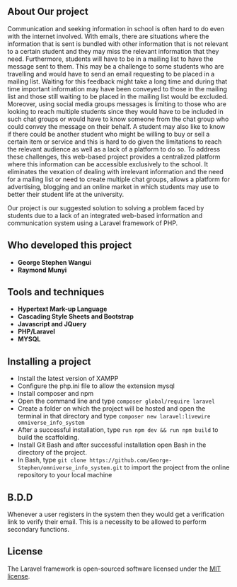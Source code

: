 ## About Our project

Communication and seeking information in school is often hard to do even with the internet involved. With emails, there are situations where the information that is sent is bundled with other information that is not relevant to a certain student and they may miss the relevant information that they need. Furthermore, students will have to be in a mailing list to have the message sent to them. This may be a challenge to some students who are travelling and would have to send an email requesting to be placed in a mailing list. Waiting for this feedback might take a long time and during that time important information may have been conveyed to those in the mailing list and those still waiting to be placed in the mailing list would be excluded. Moreover, using social media groups messages is limiting to those who are looking to reach multiple students since they would have to be included in such chat groups or would have to know someone from the chat group who could convey the message on their behalf. A student may also like to know if there could be another student who might be willing to buy or sell a certain item or service and this is hard to do given the limitations to reach the relevant audience as well as a lack of a platform to do so. To address these challenges, this web-based project provides a centralized platform where this information can be accessible exclusively to the school. It eliminates the vexation of dealing with irrelevant information and the need for a mailing list or need to create multiple chat groups, allows a platform for advertising, blogging and an online market in which students may use to better their student life at the university.

Our project is our suggested solution to solving a problem faced by students due to a lack of an integrated web-based information and communication system using a Laravel framework of PHP.
## Who developed this project
- **George Stephen Wangui**
- **Raymond Munyi**

## Tools and techniques
- **Hypertext Mark-up Language**
- **Cascading Style Sheets and Bootstrap**
- **Javascript and JQuery**
- **PHP/Laravel**
- **MYSQL**

## Installing a project
- Install the latest version of XAMPP
- Configure the php.ini file to allow the extension mysql
- Install composer and npm
- Open the command line and type `composer global/require laravel`
- Create a folder on which the project will be hosted and open the terminal in that directory and type `composer new laravel:livewire omniverse_info_system`
- After a successful installation, type `run npm dev && run npm build` to build the scaffolding.
- Install Git Bash and after successful installation open Bash in the directory of the project.
- In Bash, type `git clone https://github.com/George-Stephen/omniverse_info_system.git` to import the project from the online repository to your local machine
  
## B.D.D

Whenever a user registers in the system then they would get a verification link to verify their email. This is a necessity to be allowed to perform secondary functions. 

## License

The Laravel framework is open-sourced software licensed under the [MIT license](https://opensource.org/licenses/MIT).
